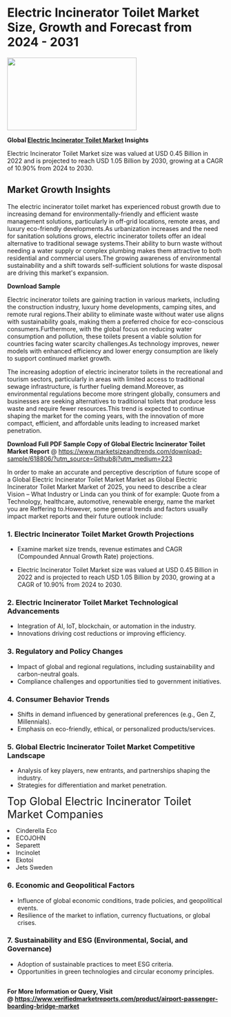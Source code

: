 <H1>Electric Incinerator Toilet Market Size, Growth and Forecast from 2024 - 2031</H1><img class="aligncenter size-medium wp-image-584254" src="https://thirdeyenews.in/wp-content/uploads/2024/09/Global-Market-Research-300x168.jpeg" alt="" width="300" height="168" /><p><strong>Global&nbsp;<a href="https://www.marketsizeandtrends.com/download-sample/618806/?utm_source=Github8j?utm_medium=223">Electric Incinerator Toilet Market</a> Insights</strong></p><p>Electric Incinerator Toilet Market size was valued at USD 0.45 Billion in 2022 and is projected to reach USD 1.05 Billion by 2030, growing at a CAGR of 10.90% from 2024 to 2030.</p><p><h2>Market Growth Insights</h2> <p>The electric incinerator toilet market has experienced robust growth due to increasing demand for environmentally-friendly and efficient waste management solutions, particularly in off-grid locations, remote areas, and luxury eco-friendly developments.As urbanization increases and the need for sanitation solutions grows, electric incinerator toilets offer an ideal alternative to traditional sewage systems.Their ability to burn waste without needing a water supply or complex plumbing makes them attractive to both residential and commercial users.The growing awareness of environmental sustainability and a shift towards self-sufficient solutions for waste disposal are driving this market's expansion.</p> <p><strong>Download Sample</strong></p> <p>Electric incinerator toilets are gaining traction in various markets, including the construction industry, luxury home developments, camping sites, and remote rural regions.Their ability to eliminate waste without water use aligns with sustainability goals, making them a preferred choice for eco-conscious consumers.Furthermore, with the global focus on reducing water consumption and pollution, these toilets present a viable solution for countries facing water scarcity challenges.As technology improves, newer models with enhanced efficiency and lower energy consumption are likely to support continued market growth.</p> <p>The increasing adoption of electric incinerator toilets in the recreational and tourism sectors, particularly in areas with limited access to traditional sewage infrastructure, is further fueling demand.Moreover, as environmental regulations become more stringent globally, consumers and businesses are seeking alternatives to traditional toilets that produce less waste and require fewer resources.This trend is expected to continue shaping the market for the coming years, with the innovation of more compact, efficient, and affordable units leading to increased market penetration.</p> <p><span class=""><strong>Download Full PDF Sample Copy of Global Electric Incinerator Toilet Market Report</strong> @ <a href="https://www.marketsizeandtrends.com/download-sample/618806/?utm_source=Github8j?utm_medium=223" target="_blank">https://www.marketsizeandtrends.com/download-sample/618806/?utm_source=Github8j?utm_medium=223</a></span></p><p>In order to make an accurate and perceptive description of future scope of a Global&nbsp;Electric Incinerator Toilet Market Market as Global&nbsp;Electric Incinerator Toilet Market Market of 2025, you need to describe a clear Vision &ndash; What Industry or Linda can you think of for example: Quote from a Technology, healthcare, automotive, renewable energy, name the market you are Reffering to.However, some general trends and factors usually impact market reports and their future outlook include:</p><h3>1.&nbsp;<strong>Electric Incinerator Toilet Market Growth Projections</strong></h3><ul><li>Examine market size trends, revenue estimates and CAGR (Compounded Annual Growth Rate) projections.</li><li><p>Electric Incinerator Toilet Market size was valued at USD 0.45 Billion in 2022 and is projected to reach USD 1.05 Billion by 2030, growing at a CAGR of 10.90% from 2024 to 2030.</p></li></ul><h3>2.&nbsp;<strong>Electric Incinerator Toilet Market Technological Advancements</strong></h3><ul><li>Integration of AI, IoT, blockchain, or automation in the industry.</li><li>Innovations driving cost reductions or improving efficiency.</li></ul><h3>3.&nbsp;<strong>Regulatory and Policy Changes</strong></h3><ul><li>Impact of global and regional regulations, including sustainability and carbon-neutral goals.</li><li>Compliance challenges and opportunities tied to government initiatives.</li></ul><h3>4.&nbsp;<strong>Consumer Behavior Trends</strong></h3><ul><li>Shifts in demand influenced by generational preferences (e.g., Gen Z, Millennials).</li><li>Emphasis on eco-friendly, ethical, or personalized products/services.</li></ul><h3>5.&nbsp;<strong>Global Electric Incinerator Toilet Market Competitive Landscape</strong></h3><ul><li>Analysis of key players, new entrants, and partnerships shaping the industry.</li><li>Strategies for differentiation and market penetration.</li></ul><p data-pm-slice="1 1 []"><span style="color: inherit; font-family: inherit; font-size: 25px;">Top Global Electric Incinerator Toilet Market Companies</span></p><div class="" data-test-id=""><p><li>Cinderella Eco</li><li> ECOJOHN</li><li> Separett</li><li> Incinolet</li><li> Ekotoi</li><li> Jets Sweden</li></p></div><h3>6.&nbsp;<strong>Economic and Geopolitical Factors</strong></h3><ul><li>Influence of global economic conditions, trade policies, and geopolitical events.</li><li>Resilience of the market to inflation, currency fluctuations, or global crises.</li></ul><h3>7.&nbsp;<strong>Sustainability and ESG (Environmental, Social, and Governance)</strong></h3><ul><li>Adoption of sustainable practices to meet ESG criteria.</li><li>Opportunities in green technologies and circular economy principles.</li></ul><h2><strong style="font-size: 14px;">For More Information or Query, Visit @&nbsp;</strong><a style="background-color: #ffffff; font-size: 14px;" href="https://www.marketsizeandtrends.com/report/electric-incinerator-toilet-market/" target="_blank">https://www.verifiedmarketreports.com/product/airport-passenger-boarding-bridge-market</a></h2>